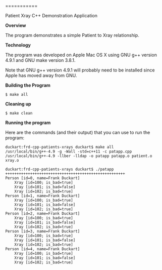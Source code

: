 ===========

Patient Xray C++ Demonstration Application

**Overview**

The program demonstrates a simple Patient to Xray
relationship.

**Technology**

The program was developed on Apple Mac OS X using 
GNU g++ version 4.9.1 and GNU make version 3.8.1. 

Note that GNU g++ version 4.9.1 will probably need
to be installed since Apple has moved away from GNU.

**Building the Program**

    $ make all
    
**Cleaning up**

    $ make clean

**Running the program**

Here are the commands (and their output) 
that you can use to run the program:
    
    duckart:frd-cpp-patients-xrays duckart$ make all
    /usr/local/bin/g++-4.9 -g -Wall -std=c++11 -c patapp.cpp
    /usr/local/bin/g++-4.9 -llber -lldap -o patapp patapp.o patient.o xray.o
    
    duckart:frd-cpp-patients-xrays duckart$ ./patapp 
    +++++++++++++++++++++++++++++++++++++++++++++++++++++
    Person [id=0, name=Frank Duckart]
        Xray [id=100; is_bad=true]
        Xray [id=101; is_bad=false]
        Xray [id=102; is_bad=true]
    Person [id=1, name=Frank Duckart]
        Xray [id=100; is_bad=true]
        Xray [id=101; is_bad=false]
        Xray [id=102; is_bad=true]
    Person [id=2, name=Frank Duckart]
        Xray [id=100; is_bad=true]
        Xray [id=101; is_bad=false]
        Xray [id=102; is_bad=true]
    Person [id=3, name=Frank Duckart]
        Xray [id=100; is_bad=true]
        Xray [id=101; is_bad=false]
        Xray [id=102; is_bad=true]
    Person [id=4, name=Frank Duckart]
        Xray [id=100; is_bad=true]
        Xray [id=101; is_bad=false]
        Xray [id=102; is_bad=true]
